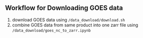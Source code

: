 ## Workflow for Downloading GOES data

1. download GOES data using `/data_download/download.sh`
2. combine GOES data from same product into one zarr file using `/data_download/goes_nc_to_zarr.ipynb`